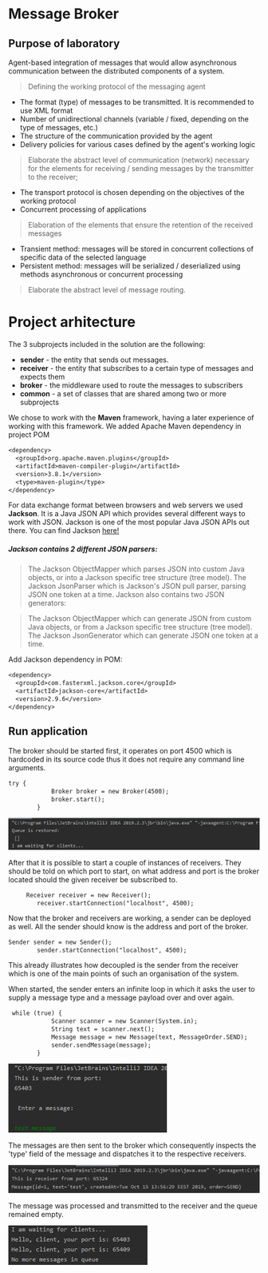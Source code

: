 

# Message Broker
## Purpose of laboratory
Agent-based integration of messages that would allow asynchronous communication between the distributed components of a system.


> Defining the working protocol of the messaging agent

- The format (type) of messages to be transmitted. It is recommended to use XML format
- Number of unidirectional channels (variable / fixed, depending on the type of messages, etc.)
- The structure of the communication provided by the agent 
- Delivery policies for various cases defined by the agent's working logic

> Elaborate the abstract level of communication (network) necessary for the elements for receiving / sending messages by the transmitter to the receiver;
- The transport protocol is chosen depending on the objectives of the working protocol
- Concurrent processing of applications

> Elaboration of the elements that ensure the retention of the received messages 
- Transient method: messages will be stored in concurrent collections of specific data
of the selected language
- Persistent method: messages will be serialized / deserialized using methods
asynchronous or concurrent processing

> Elaborate the abstract level of message routing.

# Project arhitecture
The 3 subprojects included in the solution are the following:

- **sender** - the entity that sends out messages.
- **receiver** - the entity that subscribes to a certain type of messages and expects them
- **broker** - the middleware used to route the messages to subscribers
- **common** - a set of classes that are shared among two or more subprojects

We chose to work with the **Maven** framework, having a later experience of working with this framework.
We added Apache Maven dependency in project POM
```
<dependency>
  <groupId>org.apache.maven.plugins</groupId>
  <artifactId>maven-compiler-plugin</artifactId>
  <version>3.8.1</version>
  <type>maven-plugin</type>
</dependency>
```
For data exchange format between browsers and web servers we used **Jackson**. It is a Java JSON API which provides several different ways to work with JSON. Jackson is one of the most popular Java JSON APIs out there. You can find Jackson [here!](https://github.com/FasterXML/jackson)


##### Jackson contains 2 different JSON parsers:

> The Jackson ObjectMapper which parses JSON into custom Java objects, or into a Jackson specific tree structure (tree model).
> The Jackson JsonParser which is Jackson's JSON pull parser, parsing JSON one token at a time.
> Jackson also contains two JSON generators:

> The Jackson ObjectMapper which can generate JSON from custom Java objects, or from a Jackson specific tree structure (tree model).
> The Jackson JsonGenerator which can generate JSON one token at a time.

Add Jackson dependency in POM:
```
<dependency>
  <groupId>com.fasterxml.jackson.core</groupId>
  <artifactId>jackson-core</artifactId>
  <version>2.9.6</version>
</dependency>
```
## Run application
The broker should be started first, it operates on port 4500 which is hardcoded in its source code thus it does not require any command line arguments.
```
try {
            Broker broker = new Broker(4500);
            broker.start();
        }
 ```
![Start Broker](https://github.com/anagogu/labPAD/blob/master/images/broker1.png)

After that it is possible to start a couple of instances of receivers. They should be told on which port to start, on what address and port is the broker located should the given receiver be subscribed to.
```
     Receiver receiver = new Receiver();
        receiver.startConnection("localhost", 4500);
```
Now that the broker and receivers are working, a sender can be deployed as well. 
All the sender should know is the address and port of the broker.
```
Sender sender = new Sender();
        sender.startConnection("localhost", 4500); 
```  
This already illustrates how decoupled is the sender from the receiver which is one of the main points of such an organisation of the system.

When started, the sender enters an infinite loop in which it asks the user to supply a message type and a message payload over and over again. 
```
 while (true) {
            Scanner scanner = new Scanner(System.in);
            String text = scanner.next();
            Message message = new Message(text, MessageOrder.SEND);
            sender.sendMessage(message);
        }
  ```
![Start Broker](https://github.com/anagogu/labPAD/blob/master/images/72279873_2467412936835954_7796125512148975616_n.png)

The messages are then sent to the broker which consequently inspects the 'type' field of the message and dispatches it to the respective receivers.

![Start Broker](https://github.com/anagogu/labPAD/blob/master/images/72654755_2139464493025155_3912854239042338816_n.png)

The message was processed and transmitted to the receiver and the queue remained empty.

![Start Broker](https://github.com/anagogu/labPAD/blob/master/images/72282720_552472872167148_2298731428134780928_n.png)

